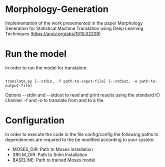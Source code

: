 # Morphology-Generation

Implementation of the work presentented in the paper Morphology Generation for Statistical Machine Translation using Deep Learning Techniques (https://arxiv.org/abs/1610.02209)

# Run the model

In order to run the model for translation:

```

translate.py [--stdin, -f path-to-input-file] [--stdout, -o path-to-output-file]

```

Options --stdin and --stdout to read and print results using the standard IO channel. -f and -o to translate from and to a file.

# Configuration

In order to execute the code in the file config/config the following paths to dependencies are required to the be modified according to your system:

* MOSES_DIR: Path to Moses installation
* SRILM_DIR: Path to Srilm installation
* BASELINE: Path to trained Moses model





